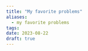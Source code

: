 ```yaml
---
title: "My favorite problems"
aliases:
  - my favorite problems
tags: 
date: 2023-08-22
draft: true
---
```


